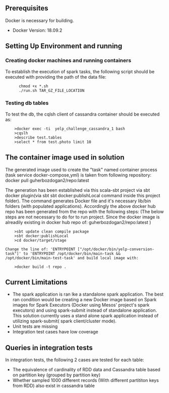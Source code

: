 ## Prerequisites

Docker is necessary for building.
- Docker Version: 18.09.2



## Setting Up Environment and running
### Creating docker machines and running containers
To establish the execution of spark tasks, the following script should be executed with providing the path of the data file:
```
	  chmod +x *.sh
	  ./run.sh TAR_GZ_FILE_LOCATION
```

### Testing db tables
To test the db, the cqlsh client of cassandra container should be executed as:
```
	>docker exec -ti  yelp_challenge_cassandra_1 bash
	>cqslh
	>describe test.tables
	>select * from test.photo limit 10

```

## The container image used in solution
The generated image used to create the "task" named container process (task service docker-compose,yml) is taken from following repository:
	docker pull guherbozdogan2/repo:latest

The generation has been established via this scala-sbt project via sbt docker plugin(via sbt sbt docker:publishLocal command inside this project folder). The command generates Docker file and it's necessary lib/bin folders (with populated applications). Accordingly the above docker hub repo has been generated from the repo with the following steps: (The below steps are not necessary to do for to run project. Since the docker image is alreadily existing in docker hub repo of: guherbozdogan2/repo:latest )
```
    >sbt update clean compile package
    >sbt docker:publishLocal
    >cd docker/target/stage
```
    Change the line of: 'ENTRYPOINT ["/opt/docker/bin/yelp-conversion-task"]' to 'ENTRYPOINT /opt/docker/bin/main-task && /opt/docker/bin/main-test-task' and build local image with:
```
    >docker build -t repo .
```

## Current Limitations
- The spark application is ran lke a standalone spark application. The best ran condition would be creating a new Docker image based on Spark images for Spark Executors (Docker using Mesos' project's spark executors) and using spark-submit instead of standalone application. This solution currently uses a stand alone spark application instead of utilizing spark-submit( spark client/cluster mode).
- Unit tests are missing
- Integration test cases have low coverage


## Queries in integration tests
In integration tests, the following 2 cases are tested for each table:
- The equivalence of cardinality of RDD data and Cassandra table based on partition key  (grouped by partition key)
- Whether sampled 1000 different records (With different partititon keys from RDD) also exist in cassandra table

